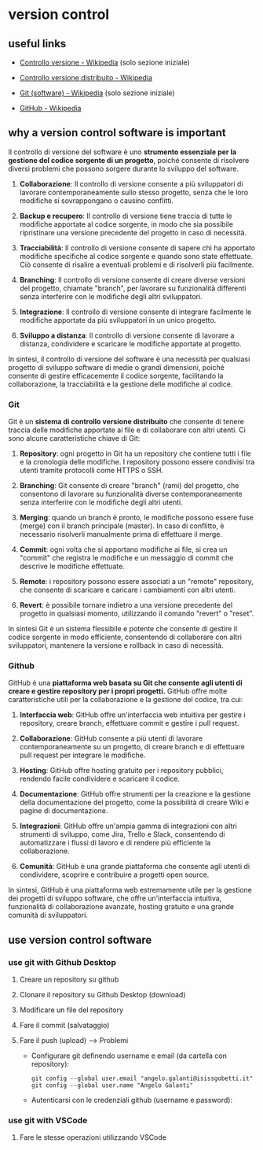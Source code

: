 # version control

## useful links

- [Controllo versione - Wikipedia](https://it.wikipedia.org/wiki/Controllo_versione) (solo sezione iniziale)

- [Controllo versione distribuito - Wikipedia](https://it.wikipedia.org/wiki/Controllo_versione_distribuito)

- [Git (software) - Wikipedia](https://it.wikipedia.org/wiki/Git_(software)) (solo sezione iniziale)

- [GitHub - Wikipedia](https://it.wikipedia.org/wiki/GitHub)

## why a version control software is important

Il controllo di versione del software è uno **strumento essenziale per la gestione del codice sorgente di un progetto**, poiché consente di risolvere diversi problemi che possono sorgere durante lo sviluppo del software.

1. **Collaborazione**: Il controllo di versione consente a più sviluppatori di lavorare contemporaneamente sullo stesso progetto, senza che le loro modifiche si sovrappongano o causino conflitti.

2. **Backup e recupero**: Il controllo di versione tiene traccia di tutte le modifiche apportate al codice sorgente, in modo che sia possibile ripristinare una versione precedente del progetto in caso di necessità.

3. **Tracciabilità**: Il controllo di versione consente di sapere chi ha apportato modifiche specifiche al codice sorgente e quando sono state effettuate. Ciò consente di risalire a eventuali problemi e di risolverli più facilmente.

4. **Branching**: Il controllo di versione consente di creare diverse versioni del progetto, chiamate "branch", per lavorare su funzionalità differenti senza interferire con le modifiche degli altri sviluppatori.

5. **Integrazione**: Il controllo di versione consente di integrare facilmente le modifiche apportate da più sviluppatori in un unico progetto.

6. **Sviluppo a distanza**: Il controllo di versione consente di lavorare a distanza, condividere e scaricare le modifiche apportate al progetto.

In sintesi, il controllo di versione del software è una necessità per qualsiasi progetto di sviluppo software di medie o grandi dimensioni, poiché consente di gestire efficacemente il codice sorgente, facilitando la collaborazione, la tracciabilità e la gestione delle modifiche al codice.

### Git

Git è un **sistema di controllo versione distribuito** che consente di tenere traccia delle modifiche apportate ai file e di collaborare con altri utenti. Ci sono alcune caratteristiche chiave di Git:

1. **Repository**: ogni progetto in Git ha un repository che contiene tutti i file e la cronologia delle modifiche. I repository possono essere condivisi tra utenti tramite protocolli come HTTPS o SSH.

2. **Branching**: Git consente di creare "branch" (rami) del progetto, che consentono di lavorare su funzionalità diverse contemporaneamente senza interferire con le modifiche degli altri utenti.

3. **Merging**: quando un branch è pronto, le modifiche possono essere fuse (merge) con il branch principale (master). In caso di conflitto, è necessario risolverli manualmente prima di effettuare il merge.

4. **Commit**: ogni volta che si apportano modifiche ai file, si crea un "commit" che registra le modifiche e un messaggio di commit che descrive le modifiche effettuate.

5. **Remote**: i repository possono essere associati a un "remote" repository, che consente di scaricare e caricare i cambiamenti con altri utenti.

6. **Revert**: è possibile tornare indietro a una versione precedente del progetto in qualsiasi momento, utilizzando il comando "revert" o "reset".

In sintesi Git è un sistema flessibile e potente che consente di gestire il codice sorgente in modo efficiente, consentendo di collaborare con altri sviluppatori, mantenere la versione e rollback in caso di necessità.

### Github

GitHub è una **piattaforma web basata su Git che consente agli utenti di creare e gestire repository per i propri progetti.**  GitHub offre molte caratteristiche utili per la collaborazione e la gestione del codice, tra cui:

1. **Interfaccia web**: GitHub offre un'interfaccia web intuitiva per gestire i repository, creare branch, effettuare commit e gestire i pull request.

2. **Collaborazione**: GitHub consente a più utenti di lavorare contemporaneamente su un progetto, di creare branch e di effettuare pull request per integrare le modifiche.

3. **Hosting**: GitHub offre hosting gratuito per i repository pubblici, rendendo facile condividere e scaricare il codice.

4. **Documentazione**: GitHub offre strumenti per la creazione e la gestione della documentazione del progetto, come la possibilità di creare Wiki e pagine di documentazione.

5. **Integrazioni**: GitHub offre un'ampia gamma di integrazioni con altri strumenti di sviluppo, come Jira, Trello e Slack, consentendo di automatizzare i flussi di lavoro e di rendere più efficiente la collaborazione.

6. **Comunità**: GitHub è una grande piattaforma che consente agli utenti di condividere, scoprire e contribuire a progetti open source.

In sintesi, GitHub è una piattaforma web estremamente utile per la gestione dei progetti di sviluppo software, che offre un'interfaccia intuitiva, funzionalità di collaborazione avanzate, hosting gratuito e una grande comunità di sviluppatori.

## use version control software

### use git with Github Desktop

1. Creare un repository su github

2. Clonare il repository su Github Desktop (download)

3. Modificare un file del repository

4. Fare il commit (salvataggio)

5. Fare il push (upload) --> Problemi
   
   - Configurare git definendo username e email (da cartella con repository):
     
     ```
     git config --global user.email "angelo.galanti@isissgobetti.it"
     git config --global user.name "Angelo Galanti"
     ```
   
   - Autenticarsi con le credenziali github (username e password):

### use git with VSCode

1. Fare le stesse operazioni utilizzando VSCode